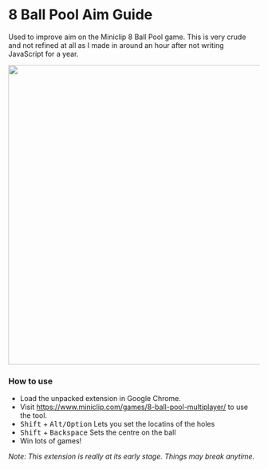 # 8 Ball Pool Aim Guide
Used to improve aim on the Miniclip 8 Ball Pool game. This is very crude and not refined at all as I made in around an hour after not writing JavaScript for a year.
<p align="center">
<img width="600px" src="" />
</p>

### **How to use**
 * Load the unpacked extension in Google Chrome.
 * Visit https://www.miniclip.com/games/8-ball-pool-multiplayer/ to use the tool.
 * <kbd>Shift</kbd> + <kbd>Alt/Option</kbd> Lets you set the locatins of the holes
 * <kbd>Shift</kbd> + <kbd>Backspace</kbd> Sets the centre on the ball
 * Win lots of games!

_Note: This extension is really at its early stage. Things may break anytime._
